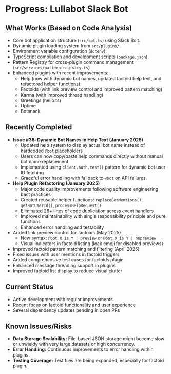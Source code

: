# Progress: Lullabot Slack Bot

## What Works (Based on Code Analysis)
- Core bot application structure (`src/bot.ts`) using Slack Bolt.
- Dynamic plugin loading system from `src/plugins/`.
- Environment variable configuration (`dotenv`).
- TypeScript compilation and development scripts (`package.json`).
- Pattern Registry for cross-plugin command management (`src/services/pattern-registry.ts`)
- Enhanced plugins with recent improvements:
    - Help (now with dynamic bot names, updated factoid help text, and refactored helper functions)
    - Factoids (with link preview control and improved pattern matching)
    - Karma (with improved thread handling)
    - Greetings (hello.ts)
    - Uptime
    - Botsnack

## Recently Completed
- **Issue #38: Dynamic Bot Names in Help Text (January 2025)**
  - Updated help system to display actual bot name instead of hardcoded `@bot` placeholders
  - Users can now copy/paste help commands directly without manual bot name replacement
  - Implemented using `client.auth.test()` pattern for dynamic bot user ID fetching
  - Graceful error handling with fallback to `@bot` on API failures
- **Help Plugin Refactoring (January 2025)**
  - Major code quality improvements following software engineering best practices
  - Created reusable helper functions: `replaceBotMentions()`, `getBotUserId()`, `processHelpRequest()`
  - Eliminated 26+ lines of code duplication across event handlers
  - Improved maintainability with single responsibility principle and pure functions
  - Enhanced error handling and testability
- Added link preview control for factoids (May 2025)
  - New syntax: `@bot X is Y | preview` or `@bot X is Y | nopreview`
  - Visual indicators in factoid listing (lock emoji for disabled previews)
- Improved factoid pattern matching and filtering (April 2025)
- Fixed issues with user mentions in factoid triggers
- Added comprehensive test cases for factoids plugin
- Enhanced message threading support in plugins
- Improved factoid list display to reduce visual clutter

## Current Status
- Active development with regular improvements
- Recent focus on factoid functionality and user experience
- Several dependency updates pending in open PRs

## Known Issues/Risks
- **Data Storage Scalability:** File-based JSON storage might become slow or unwieldy with very large datasets or high concurrency.
- **Error Handling:** Continuous improvements to error handling within plugins.
- **Testing Coverage:** Test files are being expanded, especially for factoid plugin. 
